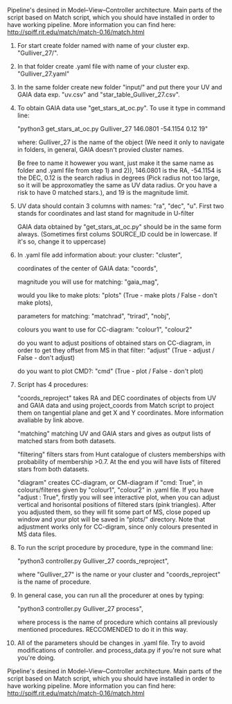 Pipeline's desined in Model–View–Controller architecture. Main parts of the script based on Match script, which you should have installed in order to have working pipeline. More information you can find here: http://spiff.rit.edu/match/match-0.16/match.html

1) For start create folder named with name of your cluster exp. "Gulliver_27/". 

2) In that folder create .yaml file with name of your cluster exp. "Gulliver_27.yaml"

3) In the same folder create new folder "input/" and put there your UV and GAIA data exp. "uv.csv" and "star_table_Gulliver_27.csv". 

4) To obtain GAIA data use "get_stars_at_oc.py". To use it type in command line:

   "python3 get_stars_at_oc.py Gulliver_27 146.0801 -54.1154 0.12 19"
   
   where: Gulliver_27 is the name of the object (We need it only to navigate in folders, in general, GAIA doesn't provied cluster names. 

   Be free to name it howewer you want, just make it the same name as folder and .yaml file from step 1) and 2)), 146.0801 is the RA, -54.1154 is the DEC, 0.12 is the search radius in degrees (Pick radius not too large, so it will be approxomatley the same as UV data       radius. Or you have a risk to have 0 matched stars.), and 19 is the magnitude limit. 

5) UV data should contain 3 columns with names: "ra", "dec", "u". First two stands for coordinates and last stand for magnitude in U-filter

   GAIA data obtained by "get_stars_at_oc.py" should be in the same form always. (Sometimes first colums SOURCE_ID could be in lowercase. If it's so, change it to uppercase)

6) In .yaml file add information about:
   your cluster: "cluster",

   coordinates of the center of GAIA data: "coords",

   magnitude you will use for matching: "gaia_mag",

   would you like to make plots: "plots" (True - make plots / False - don't make plots),

   parameters for matching: "matchrad", "trirad", "nobj",

   colours you want to use for CC-diagram: "colour1", "colour2"

   do you want to adjust positions of obtained stars on CC-diagram, in order to get they offset from MS in that filter: "adjust" (True - adjust / False - don't adjust)

   do you want to plot CMD?: "cmd" (True - plot / False - don't plot)

7) Script has 4 procedures:
   
   "coords_reproject" takes RA and DEC coordinates of objects from UV and GAIA data and using project_coords from Match script to project them on tangential plane and get X and Y coordinates. More information avaliable by link above. 

   "matching" matching UV and GAIA stars and gives as output lists of matched stars from both datasets. 

   "filtering" filters stars from Hunt catalogue of clusters memberships with probability of membership >0.7. At the end you will have lists of filtered stars from both datasets. 

   "diagram" creates CC-diagram, or CM-diagram if "cmd: True", in colours/filteres given by "colour1", "colour2" in .yaml file. If you have "adjust : True", firstly you will see interactive plot, when you can adjust vertical and horisontal positions of filtered stars (pink triangles). After you adjusted them, so they will fit some part of MS, close poped up window and your plot will be saved in "plots/" directory. Note that adjustment works only for CC-digram, since only colours presented in MS data files.

8) To run the script procedure by procedure, type in the command line:

   "python3 controller.py Gulliver_27 coords_reproject",
   
   where "Gulliver_27" is the name or your cluster and "coords_reproject" is the name of procedure.

11) In general case, you can run all the procedurer at ones by typing:

    "python3 controller.py Gulliver_27 process",

    where process is the name of procedure which contains all previously mentioned procedures. RECCOMENDED to do it in this way.  

14) All of the parameters should be changes in .yaml file. Try to avoid modifications of controller. and process_data.py if you're not sure what you're doing. 

Pipeline's desined in Model–View–Controller architecture. Main parts of the script based on Match script, which you should have installed in order to have working pipeline. More information you can find here: http://spiff.rit.edu/match/match-0.16/match.html 